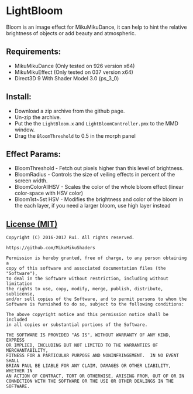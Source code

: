 LightBloom
========
Bloom is an image effect for MikuMikuDance, it can help to hint the relative brightness of objects or add beauty and atmospheric.

Requirements:
-----------
* MikuMikuDance (Only tested on 926 version x64)
* MikuMikuEffect (Only tested on 037 version x64)
* Direct3D 9 With Shader Model 3.0 (ps_3_0)

Install:
-----------
* Download a zip archive from the github page.
* Un-zip the archive.
* Put the the `LightBloom.x` and `LightBloomController.pmx` to the MMD window.
* Drag the `BloomThreshold` to 0.5 in the morph panel

Effect Params:
-----------
* BloomThreshold - Fetch out pixels higher than this level of brightness.
* BloomRadius - Controls the size of veiling effects in percent of the screen width.
* BloomColorAllHSV - Scales the color of the whole bloom effect (linear color-space with HSV color)
* Bloom1st~5st HSV - Modifies the brightness and color of the bloom in the each layer, if you need a larger bloom, use high layer instead

[License (MIT)](https://raw.githubusercontent.com/MikuMikuShaders/LightBloom/master/LICENSE.txt)
-------------------------------------------------------------------------------
	Copyright (C) 2016-2017 Rui. All rights reserved.

	https://github.com/MikuMikuShaders

	Permission is hereby granted, free of charge, to any person obtaining a
	copy of this software and associated documentation files (the "Software"),
	to deal in the Software without restriction, including without limitation
	the rights to use, copy, modify, merge, publish, distribute, sublicense,
	and/or sell copies of the Software, and to permit persons to whom the
	Software is furnished to do so, subject to the following conditions:

	The above copyright notice and this permission notice shall be included
	in all copies or substantial portions of the Software.

	THE SOFTWARE IS PROVIDED "AS IS", WITHOUT WARRANTY OF ANY KIND, EXPRESS
	OR IMPLIED, INCLUDING BUT NOT LIMITED TO THE WARRANTIES OF MERCHANTABILITY,
	FITNESS FOR A PARTICULAR PURPOSE AND NONINFRINGEMENT.  IN NO EVENT SHALL
	BRIAN PAUL BE LIABLE FOR ANY CLAIM, DAMAGES OR OTHER LIABILITY, WHETHER IN
	AN ACTION OF CONTRACT, TORT OR OTHERWISE, ARISING FROM, OUT OF OR IN
	CONNECTION WITH THE SOFTWARE OR THE USE OR OTHER DEALINGS IN THE SOFTWARE.
